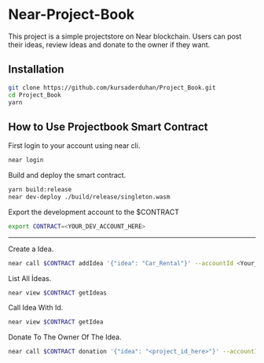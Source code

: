 # Near-Project-Book

This project is a simple projectstore on Near blockchain. Users can post their ideas, review ideas and donate to the owner if they want.

## Installation 

```bash
git clone https://github.com/kursaderduhan/Project_Book.git
cd Project_Book
yarn
```

## How to Use Projectbook Smart Contract

First login to your account using near cli.

```bash
near login
```

Build and deploy the smart contract.

```bash
yarn build:release
near dev-deploy ./build/release/singleton.wasm
````

Export the development account to the $CONTRACT

```bash
export CONTRACT=<YOUR_DEV_ACCOUNT_HERE>
```
---

Create a Idea.

```bash
near call $CONTRACT addIdea '{"idea": "Car_Rental"}' --accountId <Your_Testnet_Account_Here>
```

List All İdeas.

```bash
near view $CONTRACT getIdeas
```

Call Idea With Id.

```bash
near view $CONTRACT getIdea
```

Donate To The Owner Of The Idea.

```bash
near call $CONTRACT donation '{"idea": "<project_id_here>"}' --accountId <your_testnet_account_here> amount 2


